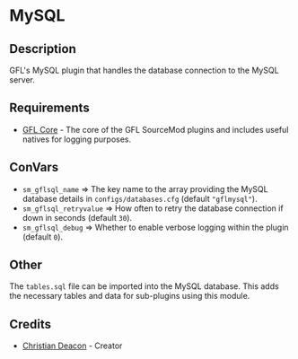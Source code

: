 # MySQL
## Description
GFL's MySQL plugin that handles the database connection to the MySQL server.

## Requirements
* [GFL Core](https://github.com/GFLClan/SM-Core) - The core of the GFL SourceMod plugins and includes useful natives for logging purposes.

## ConVars
* `sm_gflsql_name` => The key name to the array providing the MySQL database details in `configs/databases.cfg` (default `"gflmysql"`).
* `sm_gflsql_retryvalue` => How often to retry the database connection if down in seconds (default `30`).
* `sm_gflsql_debug` => Whether to enable verbose logging within the plugin (default `0`).

## Other
The `tables.sql` file can be imported into the MySQL database. This adds the necessary tables and data for sub-plugins using this module.

## Credits
* [Christian Deacon](https://www.linkedin.com/in/christian-deacon-902042186/) - Creator